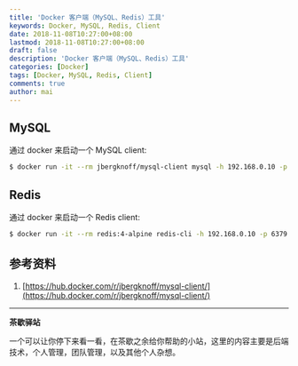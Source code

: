 ```yaml
---
title: 'Docker 客户端（MySQL、Redis）工具'
keywords: Docker, MySQL, Redis, Client
date: 2018-11-08T10:27:00+08:00
lastmod: 2018-11-08T10:27:00+08:00
draft: false
description: 'Docker 客户端（MySQL、Redis）工具'
categories: [Docker]
tags: [Docker, MySQL, Redis, Client]
comments: true
author: mai
---
```


## MySQL

通过 docker 来启动一个 MySQL client:

```sh
$ docker run -it --rm jbergknoff/mysql-client mysql -h 192.168.0.10 -p 3306
```

## Redis

通过 docker 来启动一个 Redis client:

```sh
$ docker run -it --rm redis:4-alpine redis-cli -h 192.168.0.10 -p 6379
```

## 参考资料

1. [https://hub.docker.com/r/jbergknoff/mysql-client/](https://hub.docker.com/r/jbergknoff/mysql-client/)

----

**茶歇驿站**

一个可以让你停下来看一看，在茶歇之余给你帮助的小站，这里的内容主要是后端技术，个人管理，团队管理，以及其他个人杂想。


